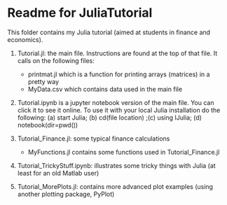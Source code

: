 Readme for JuliaTutorial
========================

This folder contains my Julia tutorial (aimed at students in finance and economics).

1. Tutorial.jl: the main file. Instructions are found at the top of that file. It calls on the following files:
    * printmat.jl which is a function for printing arrays (matrices) in a pretty way
    * MyData.csv which contains data used in the main file

2. Tutorial.ipynb is a jupyter notebook version of the main file. You can click it to see it online.
   To use it with your local Julia installation do the following: (a) start Julia; 
   (b) cd(file location) ;(c) using IJulia; (d) notebook(dir=pwd())

3. Tutorial_Finance.jl: some typical finance calculations
    * MyFunctions.jl contains some functions used in Tutorial_Finance.jl

4. Tutorial_TrickyStuff.ipynb: illustrates some tricky things with Julia (at least for an old Matlab user)

5. Tutorial_MorePlots.jl: contains more advanced plot examples (using another plotting package, PyPlot)
